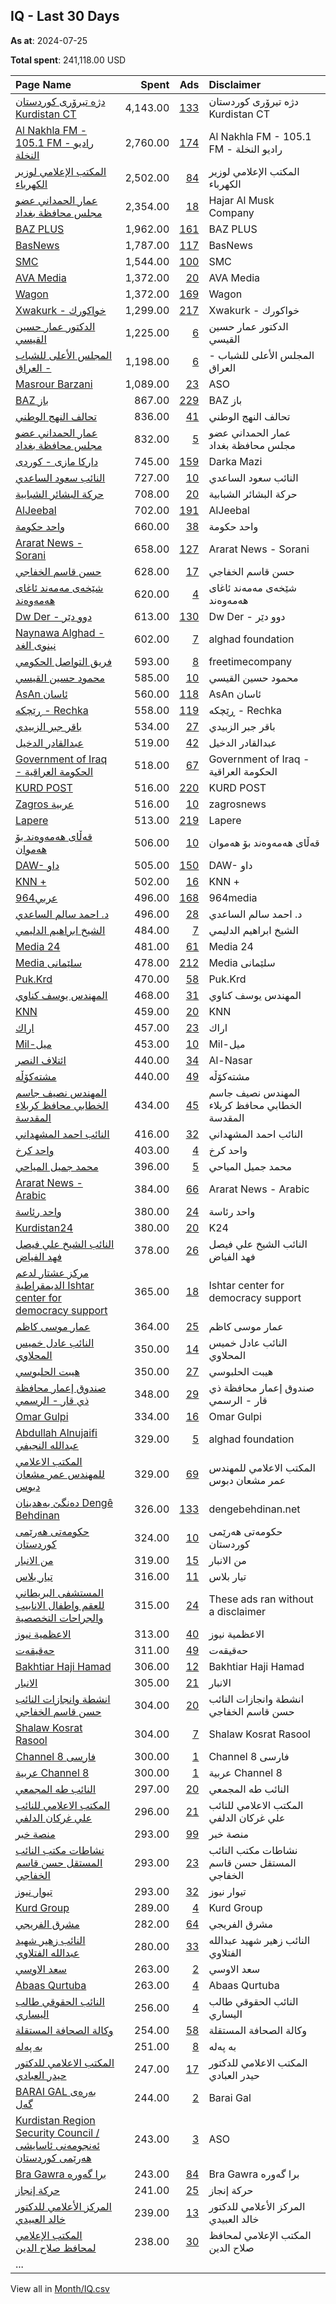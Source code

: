 ## IQ - Last 30 Days
**As at**: 2024-07-25

**Total spent**: 241,118.00 USD

|Page Name|Spent|Ads|Disclaimer|
|:---|---:|---:|:---|
|[دژه تیرۆری کوردستان Kurdistan CT](https://www.facebook.com/399110903587431)|4,143.00|[133](https://www.facebook.com/ads/library/?active_status=all&ad_type=political_and_issue_ads&country=IQ&view_all_page_id=399110903587431&search_type=page&media_type=all)|دژه تیرۆری کوردستان Kurdistan CT|
|[Al Nakhla FM - 105.1 FM - راديو النخلة](https://www.facebook.com/143525155516045)|2,760.00|[174](https://www.facebook.com/ads/library/?active_status=all&ad_type=political_and_issue_ads&country=IQ&view_all_page_id=143525155516045&search_type=page&media_type=all)|Al Nakhla FM - 105.1 FM - راديو النخلة|
|[المكتب الإعلامي لوزير الكهرباء](https://www.facebook.com/121782437675312)|2,502.00|[84](https://www.facebook.com/ads/library/?active_status=all&ad_type=political_and_issue_ads&country=IQ&view_all_page_id=121782437675312&search_type=page&media_type=all)|المكتب الإعلامي لوزير الكهرباء|
|[عمار الحمداني عضو مجلس محافظة بغداد](https://www.facebook.com/105097522488856)|2,354.00|[18](https://www.facebook.com/ads/library/?active_status=all&ad_type=political_and_issue_ads&country=IQ&view_all_page_id=105097522488856&search_type=page&media_type=all)|Hajar Al Musk Company|
|[BAZ PLUS](https://www.facebook.com/108448645342531)|1,962.00|[161](https://www.facebook.com/ads/library/?active_status=all&ad_type=political_and_issue_ads&country=IQ&view_all_page_id=108448645342531&search_type=page&media_type=all)|BAZ PLUS|
|[BasNews](https://www.facebook.com/194778987219047)|1,787.00|[117](https://www.facebook.com/ads/library/?active_status=all&ad_type=political_and_issue_ads&country=IQ&view_all_page_id=194778987219047&search_type=page&media_type=all)|BasNews|
|[SMC](https://www.facebook.com/103732715694811)|1,544.00|[100](https://www.facebook.com/ads/library/?active_status=all&ad_type=political_and_issue_ads&country=IQ&view_all_page_id=103732715694811&search_type=page&media_type=all)|SMC|
|[AVA Media](https://www.facebook.com/300952390474533)|1,372.00|[20](https://www.facebook.com/ads/library/?active_status=all&ad_type=political_and_issue_ads&country=IQ&view_all_page_id=300952390474533&search_type=page&media_type=all)|AVA Media|
|[Wagon](https://www.facebook.com/102687942750312)|1,372.00|[169](https://www.facebook.com/ads/library/?active_status=all&ad_type=political_and_issue_ads&country=IQ&view_all_page_id=102687942750312&search_type=page&media_type=all)|Wagon|
|[Xwakurk  - خواكورك](https://www.facebook.com/638540889641531)|1,299.00|[217](https://www.facebook.com/ads/library/?active_status=all&ad_type=political_and_issue_ads&country=IQ&view_all_page_id=638540889641531&search_type=page&media_type=all)|Xwakurk  - خواكورك|
|[الدكتور عمار حسين القيسي](https://www.facebook.com/113839705098028)|1,225.00|[6](https://www.facebook.com/ads/library/?active_status=all&ad_type=political_and_issue_ads&country=IQ&view_all_page_id=113839705098028&search_type=page&media_type=all)|الدكتور عمار حسين القيسي|
|[المجلس الأعلى للشباب - العراق](https://www.facebook.com/164352903422770)|1,198.00|[6](https://www.facebook.com/ads/library/?active_status=all&ad_type=political_and_issue_ads&country=IQ&view_all_page_id=164352903422770&search_type=page&media_type=all)|المجلس الأعلى للشباب - العراق|
|[Masrour Barzani](https://www.facebook.com/110035949016294)|1,089.00|[23](https://www.facebook.com/ads/library/?active_status=all&ad_type=political_and_issue_ads&country=IQ&view_all_page_id=110035949016294&search_type=page&media_type=all)|ASO|
|[BAZ باز](https://www.facebook.com/103800424740910)|867.00|[229](https://www.facebook.com/ads/library/?active_status=all&ad_type=political_and_issue_ads&country=IQ&view_all_page_id=103800424740910&search_type=page&media_type=all)|BAZ باز|
|[تحالف النهج الوطني](https://www.facebook.com/242350143104027)|836.00|[41](https://www.facebook.com/ads/library/?active_status=all&ad_type=political_and_issue_ads&country=IQ&view_all_page_id=242350143104027&search_type=page&media_type=all)|تحالف النهج الوطني|
|[عمار الحمداني عضو مجلس محافظة بغداد](https://www.facebook.com/105097522488856)|832.00|[5](https://www.facebook.com/ads/library/?active_status=all&ad_type=political_and_issue_ads&country=IQ&view_all_page_id=105097522488856&search_type=page&media_type=all)|عمار الحمداني عضو مجلس محافظة بغداد|
|[داركا مازى - كوردى](https://www.facebook.com/112206986837937)|745.00|[159](https://www.facebook.com/ads/library/?active_status=all&ad_type=political_and_issue_ads&country=IQ&view_all_page_id=112206986837937&search_type=page&media_type=all)|Darka Mazi|
|[النائب سعود الساعدي](https://www.facebook.com/104601685777488)|727.00|[10](https://www.facebook.com/ads/library/?active_status=all&ad_type=political_and_issue_ads&country=IQ&view_all_page_id=104601685777488&search_type=page&media_type=all)|النائب سعود الساعدي|
|[حركة البشائر الشبابية](https://www.facebook.com/104886081432069)|708.00|[20](https://www.facebook.com/ads/library/?active_status=all&ad_type=political_and_issue_ads&country=IQ&view_all_page_id=104886081432069&search_type=page&media_type=all)|حركة البشائر الشبابية|
|[AlJeebal](https://www.facebook.com/142908225562715)|702.00|[191](https://www.facebook.com/ads/library/?active_status=all&ad_type=political_and_issue_ads&country=IQ&view_all_page_id=142908225562715&search_type=page&media_type=all)|AlJeebal|
|[واحد حكومة](https://www.facebook.com/102581416014304)|660.00|[38](https://www.facebook.com/ads/library/?active_status=all&ad_type=political_and_issue_ads&country=IQ&view_all_page_id=102581416014304&search_type=page&media_type=all)|واحد حكومة|
|[Ararat News - Sorani](https://www.facebook.com/102660132559740)|658.00|[127](https://www.facebook.com/ads/library/?active_status=all&ad_type=political_and_issue_ads&country=IQ&view_all_page_id=102660132559740&search_type=page&media_type=all)|Ararat News - Sorani|
|[حسن قاسم الخفاجي](https://www.facebook.com/110855024479814)|628.00|[17](https://www.facebook.com/ads/library/?active_status=all&ad_type=political_and_issue_ads&country=IQ&view_all_page_id=110855024479814&search_type=page&media_type=all)|حسن قاسم الخفاجي|
|[شێخەی مەمەند ئاغای ھەمەوەند](https://www.facebook.com/467222586811080)|620.00|[4](https://www.facebook.com/ads/library/?active_status=all&ad_type=political_and_issue_ads&country=IQ&view_all_page_id=467222586811080&search_type=page&media_type=all)|شێخەی مەمەند ئاغای ھەمەوەند|
|[Dw Der - دوو دێر](https://www.facebook.com/107361218100874)|613.00|[130](https://www.facebook.com/ads/library/?active_status=all&ad_type=political_and_issue_ads&country=IQ&view_all_page_id=107361218100874&search_type=page&media_type=all)|Dw Der - دوو دێر|
|[Naynawa Alghad - نينوى الغد](https://www.facebook.com/685509868227200)|602.00|[7](https://www.facebook.com/ads/library/?active_status=all&ad_type=political_and_issue_ads&country=IQ&view_all_page_id=685509868227200&search_type=page&media_type=all)|alghad foundation|
|[فريق التواصل الحكومي](https://www.facebook.com/111437828674633)|593.00|[8](https://www.facebook.com/ads/library/?active_status=all&ad_type=political_and_issue_ads&country=IQ&view_all_page_id=111437828674633&search_type=page&media_type=all)|freetimecompany|
|[محمود حسين القيسي](https://www.facebook.com/159370874867950)|585.00|[10](https://www.facebook.com/ads/library/?active_status=all&ad_type=political_and_issue_ads&country=IQ&view_all_page_id=159370874867950&search_type=page&media_type=all)|محمود حسين القيسي|
|[AsAn  ئاسان](https://www.facebook.com/101225028723669)|560.00|[118](https://www.facebook.com/ads/library/?active_status=all&ad_type=political_and_issue_ads&country=IQ&view_all_page_id=101225028723669&search_type=page&media_type=all)|AsAn  ئاسان|
|[ڕێچکە - Rechka](https://www.facebook.com/108208211346225)|558.00|[119](https://www.facebook.com/ads/library/?active_status=all&ad_type=political_and_issue_ads&country=IQ&view_all_page_id=108208211346225&search_type=page&media_type=all)|ڕێچکە - Rechka|
|[باقر جبر الزبيدي](https://www.facebook.com/418944648163190)|534.00|[27](https://www.facebook.com/ads/library/?active_status=all&ad_type=political_and_issue_ads&country=IQ&view_all_page_id=418944648163190&search_type=page&media_type=all)|باقر جبر الزبيدي|
|[عبدالقادر الدخيل](https://www.facebook.com/105595621237050)|519.00|[42](https://www.facebook.com/ads/library/?active_status=all&ad_type=political_and_issue_ads&country=IQ&view_all_page_id=105595621237050&search_type=page&media_type=all)|عبدالقادر الدخيل|
|[Government of Iraq - الحكومة العراقية](https://www.facebook.com/331665733905631)|518.00|[67](https://www.facebook.com/ads/library/?active_status=all&ad_type=political_and_issue_ads&country=IQ&view_all_page_id=331665733905631&search_type=page&media_type=all)|Government of Iraq - الحكومة العراقية|
|[KURD POST](https://www.facebook.com/101537365554352)|516.00|[220](https://www.facebook.com/ads/library/?active_status=all&ad_type=political_and_issue_ads&country=IQ&view_all_page_id=101537365554352&search_type=page&media_type=all)|KURD POST|
|[Zagros عربية](https://www.facebook.com/1896472183717412)|516.00|[10](https://www.facebook.com/ads/library/?active_status=all&ad_type=political_and_issue_ads&country=IQ&view_all_page_id=1896472183717412&search_type=page&media_type=all)|zagrosnews|
|[Lapere](https://www.facebook.com/110735054899289)|513.00|[219](https://www.facebook.com/ads/library/?active_status=all&ad_type=political_and_issue_ads&country=IQ&view_all_page_id=110735054899289&search_type=page&media_type=all)|Lapere|
|[قەڵاى هەمەوەند بۆ هەموان](https://www.facebook.com/100541436251475)|506.00|[10](https://www.facebook.com/ads/library/?active_status=all&ad_type=political_and_issue_ads&country=IQ&view_all_page_id=100541436251475&search_type=page&media_type=all)|قەڵاى هەمەوەند بۆ هەموان|
|[DAW- داو](https://www.facebook.com/104005041772849)|505.00|[150](https://www.facebook.com/ads/library/?active_status=all&ad_type=political_and_issue_ads&country=IQ&view_all_page_id=104005041772849&search_type=page&media_type=all)|DAW- داو|
|[KNN +](https://www.facebook.com/659208437434246)|502.00|[16](https://www.facebook.com/ads/library/?active_status=all&ad_type=political_and_issue_ads&country=IQ&view_all_page_id=659208437434246&search_type=page&media_type=all)|KNN +|
|[964عربي](https://www.facebook.com/105422902310482)|496.00|[168](https://www.facebook.com/ads/library/?active_status=all&ad_type=political_and_issue_ads&country=IQ&view_all_page_id=105422902310482&search_type=page&media_type=all)|964media|
|[د. احمد سالم الساعدي](https://www.facebook.com/105386931741233)|496.00|[28](https://www.facebook.com/ads/library/?active_status=all&ad_type=political_and_issue_ads&country=IQ&view_all_page_id=105386931741233&search_type=page&media_type=all)|د. احمد سالم الساعدي|
|[الشيخ ابراهيم الدليمي](https://www.facebook.com/100474832918847)|484.00|[7](https://www.facebook.com/ads/library/?active_status=all&ad_type=political_and_issue_ads&country=IQ&view_all_page_id=100474832918847&search_type=page&media_type=all)|الشيخ ابراهيم الدليمي|
|[Media 24](https://www.facebook.com/109499431675573)|481.00|[61](https://www.facebook.com/ads/library/?active_status=all&ad_type=political_and_issue_ads&country=IQ&view_all_page_id=109499431675573&search_type=page&media_type=all)|Media 24|
|[Media سلێمانی](https://www.facebook.com/238567589508195)|478.00|[212](https://www.facebook.com/ads/library/?active_status=all&ad_type=political_and_issue_ads&country=IQ&view_all_page_id=238567589508195&search_type=page&media_type=all)|Media سلێمانی|
|[Puk.Krd](https://www.facebook.com/106386238788103)|470.00|[58](https://www.facebook.com/ads/library/?active_status=all&ad_type=political_and_issue_ads&country=IQ&view_all_page_id=106386238788103&search_type=page&media_type=all)|Puk.Krd|
|[المهندس يوسف كناوي](https://www.facebook.com/194041763801457)|468.00|[31](https://www.facebook.com/ads/library/?active_status=all&ad_type=political_and_issue_ads&country=IQ&view_all_page_id=194041763801457&search_type=page&media_type=all)|المهندس يوسف كناوي|
|[KNN](https://www.facebook.com/147415918619707)|459.00|[20](https://www.facebook.com/ads/library/?active_status=all&ad_type=political_and_issue_ads&country=IQ&view_all_page_id=147415918619707&search_type=page&media_type=all)|KNN|
|[اراك](https://www.facebook.com/122097325322016617)|457.00|[23](https://www.facebook.com/ads/library/?active_status=all&ad_type=political_and_issue_ads&country=IQ&view_all_page_id=122097325322016617&search_type=page&media_type=all)|اراك|
|[Mil-ميل](https://www.facebook.com/114491311536369)|453.00|[10](https://www.facebook.com/ads/library/?active_status=all&ad_type=political_and_issue_ads&country=IQ&view_all_page_id=114491311536369&search_type=page&media_type=all)|Mil-ميل|
|[ائتلاف النصر](https://www.facebook.com/2003953506544982)|440.00|[34](https://www.facebook.com/ads/library/?active_status=all&ad_type=political_and_issue_ads&country=IQ&view_all_page_id=2003953506544982&search_type=page&media_type=all)|Al-Nasar|
|[مشتەکۆڵە](https://www.facebook.com/115033719858579)|440.00|[49](https://www.facebook.com/ads/library/?active_status=all&ad_type=political_and_issue_ads&country=IQ&view_all_page_id=115033719858579&search_type=page&media_type=all)|مشتەکۆڵە|
|[المهندس نصيف جاسم الخطابي محافظ كربلاء المقدسة](https://www.facebook.com/668246513252365)|434.00|[45](https://www.facebook.com/ads/library/?active_status=all&ad_type=political_and_issue_ads&country=IQ&view_all_page_id=668246513252365&search_type=page&media_type=all)|المهندس نصيف جاسم الخطابي محافظ كربلاء المقدسة|
|[النائب احمد المشهداني](https://www.facebook.com/503530246416243)|416.00|[32](https://www.facebook.com/ads/library/?active_status=all&ad_type=political_and_issue_ads&country=IQ&view_all_page_id=503530246416243&search_type=page&media_type=all)|النائب احمد المشهداني|
|[واحد كرخ](https://www.facebook.com/106250362408801)|403.00|[4](https://www.facebook.com/ads/library/?active_status=all&ad_type=political_and_issue_ads&country=IQ&view_all_page_id=106250362408801&search_type=page&media_type=all)|واحد كرخ|
|[محمد جميل المياحي](https://www.facebook.com/1710947889173929)|396.00|[5](https://www.facebook.com/ads/library/?active_status=all&ad_type=political_and_issue_ads&country=IQ&view_all_page_id=1710947889173929&search_type=page&media_type=all)|محمد جميل المياحي|
|[Ararat News - Arabic](https://www.facebook.com/108178721999141)|384.00|[66](https://www.facebook.com/ads/library/?active_status=all&ad_type=political_and_issue_ads&country=IQ&view_all_page_id=108178721999141&search_type=page&media_type=all)|Ararat News - Arabic|
|[واحد رئاسة](https://www.facebook.com/105697295699748)|380.00|[24](https://www.facebook.com/ads/library/?active_status=all&ad_type=political_and_issue_ads&country=IQ&view_all_page_id=105697295699748&search_type=page&media_type=all)|واحد رئاسة|
|[Kurdistan24](https://www.facebook.com/1411743405755789)|380.00|[20](https://www.facebook.com/ads/library/?active_status=all&ad_type=political_and_issue_ads&country=IQ&view_all_page_id=1411743405755789&search_type=page&media_type=all)|K24|
|[النائب الشيخ علي فيصل فهد الفياض](https://www.facebook.com/1532074603734470)|378.00|[26](https://www.facebook.com/ads/library/?active_status=all&ad_type=political_and_issue_ads&country=IQ&view_all_page_id=1532074603734470&search_type=page&media_type=all)|النائب الشيخ علي فيصل فهد الفياض|
|[مركز عشتار لدعم الديمقراطية Ishtar center for democracy support](https://www.facebook.com/2394263457310922)|365.00|[18](https://www.facebook.com/ads/library/?active_status=all&ad_type=political_and_issue_ads&country=IQ&view_all_page_id=2394263457310922&search_type=page&media_type=all)|Ishtar center for democracy support|
|[عمار موسى كاظم](https://www.facebook.com/100777926142279)|364.00|[25](https://www.facebook.com/ads/library/?active_status=all&ad_type=political_and_issue_ads&country=IQ&view_all_page_id=100777926142279&search_type=page&media_type=all)|عمار موسى كاظم|
|[النائب عادل خميس المحلاوي](https://www.facebook.com/754878457919560)|350.00|[14](https://www.facebook.com/ads/library/?active_status=all&ad_type=political_and_issue_ads&country=IQ&view_all_page_id=754878457919560&search_type=page&media_type=all)|النائب عادل خميس المحلاوي|
|[هيبت الحلبوسي](https://www.facebook.com/381026846058940)|350.00|[27](https://www.facebook.com/ads/library/?active_status=all&ad_type=political_and_issue_ads&country=IQ&view_all_page_id=381026846058940&search_type=page&media_type=all)|هيبت الحلبوسي|
|[صندوق إعمار محافظة ذي قار - الرسمي](https://www.facebook.com/115590458258490)|348.00|[29](https://www.facebook.com/ads/library/?active_status=all&ad_type=political_and_issue_ads&country=IQ&view_all_page_id=115590458258490&search_type=page&media_type=all)|صندوق إعمار محافظة ذي قار - الرسمي|
|[Omar Gulpi](https://www.facebook.com/474239689335896)|334.00|[16](https://www.facebook.com/ads/library/?active_status=all&ad_type=political_and_issue_ads&country=IQ&view_all_page_id=474239689335896&search_type=page&media_type=all)|Omar Gulpi|
|[Abdullah Alnujaifi عبدالله النجيفي](https://www.facebook.com/1768583610042255)|329.00|[5](https://www.facebook.com/ads/library/?active_status=all&ad_type=political_and_issue_ads&country=IQ&view_all_page_id=1768583610042255&search_type=page&media_type=all)|alghad foundation|
|[المكتب الاعلامي للمهندس عمر مشعان دبوس](https://www.facebook.com/135868636265605)|329.00|[69](https://www.facebook.com/ads/library/?active_status=all&ad_type=political_and_issue_ads&country=IQ&view_all_page_id=135868636265605&search_type=page&media_type=all)|المكتب الاعلامي للمهندس عمر مشعان دبوس|
|[دەنگێ بەھدینان Dengê Behdinan](https://www.facebook.com/118147190026744)|326.00|[133](https://www.facebook.com/ads/library/?active_status=all&ad_type=political_and_issue_ads&country=IQ&view_all_page_id=118147190026744&search_type=page&media_type=all)|dengebehdinan.net|
|[حکومەتی هەرێمی کوردستان](https://www.facebook.com/1832438466968297)|324.00|[10](https://www.facebook.com/ads/library/?active_status=all&ad_type=political_and_issue_ads&country=IQ&view_all_page_id=1832438466968297&search_type=page&media_type=all)|حکومەتی هەرێمی کوردستان|
|[من الانبار](https://www.facebook.com/102482024863105)|319.00|[15](https://www.facebook.com/ads/library/?active_status=all&ad_type=political_and_issue_ads&country=IQ&view_all_page_id=102482024863105&search_type=page&media_type=all)|من الانبار|
|[تيار بلاس](https://www.facebook.com/320829784441379)|316.00|[11](https://www.facebook.com/ads/library/?active_status=all&ad_type=political_and_issue_ads&country=IQ&view_all_page_id=320829784441379&search_type=page&media_type=all)|تيار بلاس|
|[المستشفى البريطاني للعقم واطفال الانابيب والجراحات التخصصية](https://www.facebook.com/1007330429412535)|315.00|[24](https://www.facebook.com/ads/library/?active_status=all&ad_type=political_and_issue_ads&country=IQ&view_all_page_id=1007330429412535&search_type=page&media_type=all)|These ads ran without a disclaimer|
|[الاعظمية نيوز](https://www.facebook.com/100470327989139)|313.00|[40](https://www.facebook.com/ads/library/?active_status=all&ad_type=political_and_issue_ads&country=IQ&view_all_page_id=100470327989139&search_type=page&media_type=all)|الاعظمية نيوز|
|[حەقیقەت](https://www.facebook.com/422805185129170)|311.00|[49](https://www.facebook.com/ads/library/?active_status=all&ad_type=political_and_issue_ads&country=IQ&view_all_page_id=422805185129170&search_type=page&media_type=all)|حەقیقەت|
|[Bakhtiar Haji Hamad](https://www.facebook.com/110995173636708)|306.00|[12](https://www.facebook.com/ads/library/?active_status=all&ad_type=political_and_issue_ads&country=IQ&view_all_page_id=110995173636708&search_type=page&media_type=all)|Bakhtiar Haji Hamad|
|[الانبار](https://www.facebook.com/108715257448803)|305.00|[21](https://www.facebook.com/ads/library/?active_status=all&ad_type=political_and_issue_ads&country=IQ&view_all_page_id=108715257448803&search_type=page&media_type=all)|الانبار|
|[انشطة وانجازات النائب حسن قاسم الخفاجي](https://www.facebook.com/106853734975034)|304.00|[20](https://www.facebook.com/ads/library/?active_status=all&ad_type=political_and_issue_ads&country=IQ&view_all_page_id=106853734975034&search_type=page&media_type=all)|انشطة وانجازات النائب حسن قاسم الخفاجي|
|[Shalaw Kosrat Rasool](https://www.facebook.com/100198524937964)|304.00|[7](https://www.facebook.com/ads/library/?active_status=all&ad_type=political_and_issue_ads&country=IQ&view_all_page_id=100198524937964&search_type=page&media_type=all)|Shalaw Kosrat Rasool|
|[Channel 8 فارسی](https://www.facebook.com/221090554416385)|300.00|[1](https://www.facebook.com/ads/library/?active_status=all&ad_type=political_and_issue_ads&country=IQ&view_all_page_id=221090554416385&search_type=page&media_type=all)|Channel 8 فارسی|
|[عربیة Channel 8](https://www.facebook.com/101786352321515)|300.00|[1](https://www.facebook.com/ads/library/?active_status=all&ad_type=political_and_issue_ads&country=IQ&view_all_page_id=101786352321515&search_type=page&media_type=all)|عربیة Channel 8|
|[النائب طه المجمعي](https://www.facebook.com/1534502189991202)|297.00|[20](https://www.facebook.com/ads/library/?active_status=all&ad_type=political_and_issue_ads&country=IQ&view_all_page_id=1534502189991202&search_type=page&media_type=all)|النائب طه المجمعي|
|[المكتب الاعلامي للنائب علي غركان الدلفي](https://www.facebook.com/102124638594539)|296.00|[21](https://www.facebook.com/ads/library/?active_status=all&ad_type=political_and_issue_ads&country=IQ&view_all_page_id=102124638594539&search_type=page&media_type=all)|المكتب الاعلامي للنائب علي غركان الدلفي|
|[منصة خبر](https://www.facebook.com/245114099339237)|293.00|[99](https://www.facebook.com/ads/library/?active_status=all&ad_type=political_and_issue_ads&country=IQ&view_all_page_id=245114099339237&search_type=page&media_type=all)|منصة خبر|
|[نشاطات مكتب النائب المستقل حسن قاسم الخفاجي](https://www.facebook.com/105671105058993)|293.00|[23](https://www.facebook.com/ads/library/?active_status=all&ad_type=political_and_issue_ads&country=IQ&view_all_page_id=105671105058993&search_type=page&media_type=all)|نشاطات مكتب النائب المستقل حسن قاسم الخفاجي|
|[تیوار نیوز](https://www.facebook.com/171478169378856)|293.00|[32](https://www.facebook.com/ads/library/?active_status=all&ad_type=political_and_issue_ads&country=IQ&view_all_page_id=171478169378856&search_type=page&media_type=all)|تیوار نیوز|
|[Kurd Group](https://www.facebook.com/111553294864971)|289.00|[4](https://www.facebook.com/ads/library/?active_status=all&ad_type=political_and_issue_ads&country=IQ&view_all_page_id=111553294864971&search_type=page&media_type=all)|Kurd Group|
|[مشرق الفريجي](https://www.facebook.com/1816623088651940)|282.00|[64](https://www.facebook.com/ads/library/?active_status=all&ad_type=political_and_issue_ads&country=IQ&view_all_page_id=1816623088651940&search_type=page&media_type=all)|مشرق الفريجي|
|[النائب زهير شهيد عبدالله الفتلاوي](https://www.facebook.com/102687455335384)|280.00|[33](https://www.facebook.com/ads/library/?active_status=all&ad_type=political_and_issue_ads&country=IQ&view_all_page_id=102687455335384&search_type=page&media_type=all)|النائب زهير شهيد عبدالله الفتلاوي|
|[سعد الاوسي](https://www.facebook.com/413266606135699)|263.00|[2](https://www.facebook.com/ads/library/?active_status=all&ad_type=political_and_issue_ads&country=IQ&view_all_page_id=413266606135699&search_type=page&media_type=all)|سعد الاوسي|
|[Abaas Qurtuba](https://www.facebook.com/116477691377663)|263.00|[4](https://www.facebook.com/ads/library/?active_status=all&ad_type=political_and_issue_ads&country=IQ&view_all_page_id=116477691377663&search_type=page&media_type=all)|Abaas Qurtuba|
|[النائب الحقوقي طالب اليساري](https://www.facebook.com/105299271778182)|256.00|[4](https://www.facebook.com/ads/library/?active_status=all&ad_type=political_and_issue_ads&country=IQ&view_all_page_id=105299271778182&search_type=page&media_type=all)|النائب الحقوقي طالب اليساري|
|[وكالة الصحافة المستقلة](https://www.facebook.com/193148037384098)|254.00|[58](https://www.facebook.com/ads/library/?active_status=all&ad_type=political_and_issue_ads&country=IQ&view_all_page_id=193148037384098&search_type=page&media_type=all)|وكالة الصحافة المستقلة|
|[بە پەلە](https://www.facebook.com/111219755094237)|251.00|[8](https://www.facebook.com/ads/library/?active_status=all&ad_type=political_and_issue_ads&country=IQ&view_all_page_id=111219755094237&search_type=page&media_type=all)|بە پەلە|
|[المكتب الاعلامي للدكتور حيدر العبادي](https://www.facebook.com/315205968664105)|247.00|[17](https://www.facebook.com/ads/library/?active_status=all&ad_type=political_and_issue_ads&country=IQ&view_all_page_id=315205968664105&search_type=page&media_type=all)|المكتب الاعلامي للدكتور حيدر العبادي|
|[BARAI GAL بەرەی گەل](https://www.facebook.com/247005868502141)|244.00|[2](https://www.facebook.com/ads/library/?active_status=all&ad_type=political_and_issue_ads&country=IQ&view_all_page_id=247005868502141&search_type=page&media_type=all)|Barai Gal|
|[Kurdistan Region Security Council / ئەنجومەنی ئاسایشی هەرێمی کوردستان](https://www.facebook.com/458329347681131)|243.00|[3](https://www.facebook.com/ads/library/?active_status=all&ad_type=political_and_issue_ads&country=IQ&view_all_page_id=458329347681131&search_type=page&media_type=all)|ASO|
|[Bra Gawra برا گەورە](https://www.facebook.com/335087470495241)|243.00|[84](https://www.facebook.com/ads/library/?active_status=all&ad_type=political_and_issue_ads&country=IQ&view_all_page_id=335087470495241&search_type=page&media_type=all)|Bra Gawra برا گەورە|
|[حركة إنجاز](https://www.facebook.com/102293958597480)|241.00|[25](https://www.facebook.com/ads/library/?active_status=all&ad_type=political_and_issue_ads&country=IQ&view_all_page_id=102293958597480&search_type=page&media_type=all)|حركة إنجاز|
|[المركز الأعلامي للدكتور خالد العبيدي](https://www.facebook.com/186060052177827)|239.00|[13](https://www.facebook.com/ads/library/?active_status=all&ad_type=political_and_issue_ads&country=IQ&view_all_page_id=186060052177827&search_type=page&media_type=all)|المركز الأعلامي للدكتور خالد العبيدي|
|[المكتب الإعلامي لمحافظ صلاح الدين](https://www.facebook.com/113366741386811)|238.00|[30](https://www.facebook.com/ads/library/?active_status=all&ad_type=political_and_issue_ads&country=IQ&view_all_page_id=113366741386811&search_type=page&media_type=all)|المكتب الإعلامي لمحافظ صلاح الدين|
|...||||

View all in [Month/IQ.csv](../../MetaData/Month/IQ.csv)
